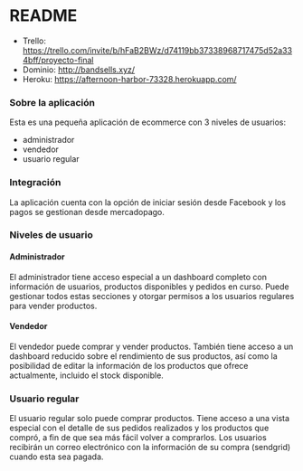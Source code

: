 # README

- Trello: https://trello.com/invite/b/hFaB2BWz/d74119bb37338968717475d52a334bff/proyecto-final
- Dominio: http://bandsells.xyz/
- Heroku: https://afternoon-harbor-73328.herokuapp.com/

### Sobre la aplicación

Esta es una pequeña aplicación de ecommerce con 3 niveles de usuarios:

- administrador
- vendedor
- usuario regular

### Integración

La aplicación cuenta con la opción de iniciar sesión desde Facebook y los pagos se gestionan desde mercadopago.

### Niveles de usuario

#### Administrador

El administrador tiene acceso especial a un dashboard completo con información de usuarios, productos disponibles y pedidos en curso. Puede gestionar todos estas secciones y otorgar permisos a los usuarios regulares para vender productos.

#### Vendedor

El vendedor puede comprar y vender productos. También tiene acceso a un dashboard reducido sobre el rendimiento de sus productos, así como la posibilidad de editar la información de los productos que ofrece actualmente, incluido el stock disponible.

### Usuario regular

El usuario regular solo puede comprar productos. Tiene acceso a una vista especial con el detalle de sus pedidos realizados y los productos que compró, a fin de que sea más fácil volver a comprarlos.
Los usuarios recibirán un correo electrónico con la información de su compra (sendgrid) cuando esta sea pagada.
